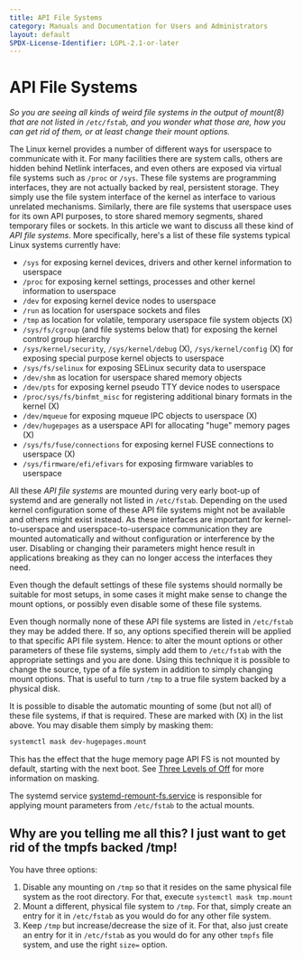 ```yaml
---
title: API File Systems
category: Manuals and Documentation for Users and Administrators
layout: default
SPDX-License-Identifier: LGPL-2.1-or-later
---
```


# API File Systems

_So you are seeing all kinds of weird file systems in the output of mount(8) that are not listed in `/etc/fstab`, and you wonder what those are, how you can get rid of them, or at least change their mount options._

The Linux kernel provides a number of different ways for userspace to communicate with it.
For many facilities there are system calls, others are hidden behind Netlink interfaces, and even others are exposed via virtual file systems such as `/proc` or `/sys`.
These file systems are programming interfaces, they are not actually backed by real, persistent storage.
They simply use the file system interface of the kernel as interface to various unrelated mechanisms.
Similarly, there are file systems that userspace uses for its own API purposes, to store shared memory segments, shared temporary files or sockets.
In this article we want to discuss all these kind of _API file systems_.
More specifically, here's a list of these file systems typical Linux systems currently have:

* `/sys` for exposing kernel devices, drivers and other kernel information to userspace
* `/proc` for exposing kernel settings, processes and other kernel information to userspace
* `/dev` for exposing kernel device nodes to userspace
* `/run` as location for userspace sockets and files
* `/tmp` as location for volatile, temporary userspace file system objects (X)
* `/sys/fs/cgroup` (and file systems below that) for exposing the kernel control group hierarchy
* `/sys/kernel/security`, `/sys/kernel/debug` (X), `/sys/kernel/config` (X) for exposing special purpose kernel objects to userspace
* `/sys/fs/selinux` for exposing SELinux security data to userspace
* `/dev/shm` as location for userspace shared memory objects
* `/dev/pts` for exposing kernel pseudo TTY device nodes to userspace
* `/proc/sys/fs/binfmt_misc` for registering additional binary formats in the kernel (X)
* `/dev/mqueue` for exposing mqueue IPC objects to userspace (X)
* `/dev/hugepages` as a userspace API for allocating "huge" memory pages (X)
* `/sys/fs/fuse/connections` for exposing kernel FUSE connections to userspace (X)
* `/sys/firmware/efi/efivars` for exposing firmware variables to userspace

All these _API file systems_ are mounted during very early boot-up of systemd and are generally not listed in `/etc/fstab`.
Depending on the used kernel configuration some of these API file systems might not be available and others might exist instead.
As these interfaces are important for kernel-to-userspace and userspace-to-userspace communication they are mounted automatically and without configuration or interference by the user.
Disabling or changing their parameters might hence result in applications breaking as they can no longer access the interfaces they need.

Even though the default settings of these file systems should normally be suitable for most setups, in some cases it might make sense to change the mount options, or possibly even disable some of these file systems.

Even though normally none of these API file systems are listed in `/etc/fstab` they may be added there.
If so, any options specified therein will be applied to that specific API file system.
Hence: to alter the mount options or other parameters of these file systems, simply add them to `/etc/fstab` with the appropriate settings and you are done.
Using this technique it is possible to change the source, type of a file system in addition to simply changing mount options.
That is useful to turn `/tmp` to a true file system backed by a physical disk.

It is possible to disable the automatic mounting of some (but not all) of these file systems, if that is required.
These are marked with (X) in the list above.
You may disable them simply by masking them:

```sh
systemctl mask dev-hugepages.mount
```

This has the effect that the huge memory page API FS is not mounted by default, starting with the next boot.
See [Three Levels of Off](http://0pointer.de/blog/projects/three-levels-of-off.html) for more information on masking.

The systemd service [systemd-remount-fs.service](http://www.freedesktop.org/software/systemd/man/systemd-remount-fs.service.html)
is responsible for applying mount parameters from `/etc/fstab` to the actual mounts.

## Why are you telling me all this? I just want to get rid of the tmpfs backed /tmp!

You have three options:

1. Disable any mounting on `/tmp` so that it resides on the same physical file system as the root directory.
   For that, execute `systemctl mask tmp.mount`
2. Mount a different, physical file system to `/tmp`.
   For that, simply create an entry for it in `/etc/fstab` as you would do for any other file system.
3. Keep `/tmp` but increase/decrease the size of it.
   For that, also just create an entry for it in `/etc/fstab` as you would do for any other `tmpfs` file system, and use the right `size=` option.
